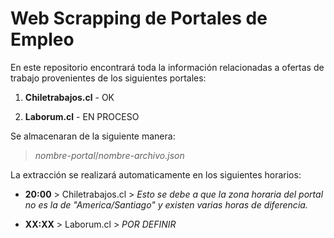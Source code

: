 # Web Scrapping de Portales de Empleo

En este repositorio encontrará toda la información relacionadas a ofertas de trabajo provenientes de los siguientes portales:

1. **Chiletrabajos.cl** - OK

2. **Laborum.cl** - EN PROCESO

Se almacenaran de la siguiente manera:

> *nombre-portal*/*nombre-archivo.json*

La extracción se realizará automaticamente en los siguientes horarios:

* **20:00** > Chiletrabajos.cl > *Esto se debe a que la zona horaria del portal no es la de "America/Santiago" y existen varias horas de diferencia.*

* **XX:XX** > Laborum.cl > *POR DEFINIR*
